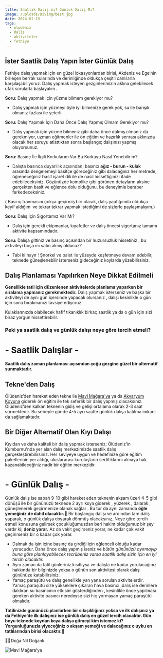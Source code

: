 ```yaml
---
title: Saatlik Dalış mı? Günlük Dalış Mı?
image: /uploads/Diving/best.jpg
date: 2024-02-15
tags:
  - oludeniz
  - dalis
  - aktiviteler
  - fethiye
---
```

## İster Saatlik Dalış Yapın İster Günlük Dalış

 Fethiye dalış yapmak için en güzel lokasyonlardan birisi, Akdeniz ve Ege’nin birleşen berrak sularında ve derinliğinde oldukça çeşitli canlılarla karşılaşabiliyoruz.  Dalış yapmak isteyen gezginlerimizin aklına gelebilecek ufak sorularla başlayalım .

**Soru:** Dalış yapmak için yüzme bilmem gerekiyor mu?
- Dalış yapmak için yüzmeyi öyle iyi bilmenize gerek yok, su ile barışık olmanız fazlası ile yeterli. 

**Soru:** Dalış Yapmak İçin Daha Önce Dalış Yapmış Olmam Gerekiyor mu?

- Dalış yapmak için yüzme bilmeniz gibi daha önce dalmış olmanız da gerekmiyor, uzman eğitmenler ile ön eğitim ve hazırlık sonrası aklınızda olacak her soruyu atlattıktan sonra başlangıç dalışınızı yapmış oluyorsunuz.

**Soru:** Basınç İle İlgili Korkularım Var Bu Korkuyu Nasıl Yenebilirim?
- Dalışta basınca duyarlılık açısından; basıncı **ağız - burun - kulak** arasında dengelemeyi basitçe göreceğiniz gibi dalacağınız her metrede, öğreneceğiniz basit işaret dili ile de nasıl hissettiğinizi ifade edebileceksiniz. Gözünüzde komplike gibi görünen detayların aksine gerçekten basit ve eğlence dolu olduğunu, bu deneyimle beraber farkedeceksiniz.

( Basınç travmasını çokça geçirmiş biri olarak, dalış yaptığımda oldukça keyif aldığımı ve tekrar tekrar yapmak istediğimi de sizlerle paylaşmalıyım.) 

**Soru:** Dalış İçin Sigortamız Var Mı?
- Dalış için gerekli ekipmanlar, kıyafetler ve dalış öncesi sigortanız tamamı aktivite kapsamındadır. 

**Soru:** Dalışa gittiniz ve basınç açısından bir huzursuzluk hissetiniz , bu aktiviteyi boşa mı satın almış oldunuz?
- Tabi ki hayır ! Şnorkel ve palet ile yüzeyde keşfetmeye devam edebilir, teknede güneşlenebilir isterseniz gideceğiniz koylarda yüzebilirsiniz.


## Dalış Planlaması Yapılırken Neye Dikkat Edilmeli
**Genellikle tatil için düzenlenen aktivitelerde planlama yaparken bir sıralama yapmanız gerekmektedir.** 
Dalış yapmak isterseniz ve başka bir aktiviteyi de aynı gün içersinde yapacak olursanız , dalışı kesinlikle o gün için sona bırakmanızı tavsiye ediyoruz.

Kulaklarınızda olabilecek hafif tıkanıklık birkaç saatlik ya da o gün için sizi biraz yorgun hissettirebilir. 

### Peki ya saatlik dalış ve günlük dalışı neye göre tercih etmeli?  

# - Saatlik Dalışlar -
**Saatlik dalış zaman planlaması açısından çoğu gezgine güzel bir alternatif sunmaktadır.**
## Tekne'den Dalış

Ölüdeniz’den hareket eden tekne ile [Mavi Mağara'ya](/uploads/Diving/Spots/bluecave.jpeg) ya da [Akvaryum Koyuna]() giderek ön eğitim ile tek seferlik bir dalış yapmış olacaksınız. Ölüdeniz’den kalkan teknenin gidiş ve gelişi ortalama olarak 2-3 saat sürmektedir. Bu sebeple günde 4-5 ayrı saatte günlük dalışa katılma imkanı da sağlamaktadır.

## Bir Diğer Alternatif Olan Kıyı Dalışı

Kıyıdan ve daha kaliteli bir dalış yapmak isterseniz; Ölüdeniz'in Kumburnu'nda yer alan dalış merkezimizde saatlik dalış gerçekleştirebilirsiniz. Her seviyeye uygun ve hedefinize göre eğitim paketlerinin yer aldığı, uluslararası kuruluşların sertifiklarını almaya hak kazanabileceğiniz nadir bir eğitim merkezidir.

# - Günlük Dalış -
Günlük dalış ise sabah 9-10 gibi hareket eden teknenin akşam üzeri 4-5 gibi dönüşü ile bir gününüzü teknede 2 ayrı koya giderek , yüzerek , dalarak , güneşlenerek geçirmenize olanak sağlar . Bu tur da aynı zamanda **öğle yemeğiniz de dahil olacaktır.🍛** Bir başlangıç dalışı  ve ardından tam dalış yaparak, o günlük dalışa doyarak dönmüş olacaksınız.  Neye göre tercih etmeli konusuna gelirsek çocukluğumuzdan beri hakim olduğumuz bir şey vardır ki; **deniz yorar.** Az da vakit geçirseniz yorar, ne kadar çok vakit geçirirseniz bir o kadar çok yorar. 

- Dalmak da işin içine basınç da girdiği için eğlenceli olduğu kadar yorucudur.  Daha önce dalış yapmış iseniz ve _bütün gününüzü ayırmayıp buna göre planlayabilecek tecrübeniz varsa saatlik dalış sizin için en iyi tercih olacaktır._ 
- Aynı zaman da tatil günleriniz kısıtlıysa ve dalışta ne kadar yorulacağınız hakkında bir bilginizde yoksa o günün son aktivitesi olarak dalışı gününüze katabilirsiniz. 
- Yamaç paraşütü ve dalış genellikle yan yana sorulan aktivitelerdir. Yamaç paraşütü size yükseklere çıkaran hava basıncı ,dalış ise derinlere daldıran su basıncının etkisini gösterdiğinden , kesinlikle önce yapılması gereken aktivite basıncı neredeyse sizi hiç yormayan yamaç paraşütü olmalıdır. 

 **Tatilinizde gününüzü planlarken bir sıkışıklığınız yoksa ve ilk dalışınız ya da Fethiye’de ilk dalışınız ise günlük dalış en güzel tercih olacaktır. Gün boyu teknede koydan koya dalışa gitmeyi kim istemez ki? Yorgunluğunuzla yiyeceğiniz o akşam yemeği ve dalacağınız o uyku en tatlılarından birisi olacaktır.🤿**

✍🏻Doğa Nil Doğanlı

![Mavi Mağara'ya](/uploads/illustrations/cuate/dalis2.svg) 